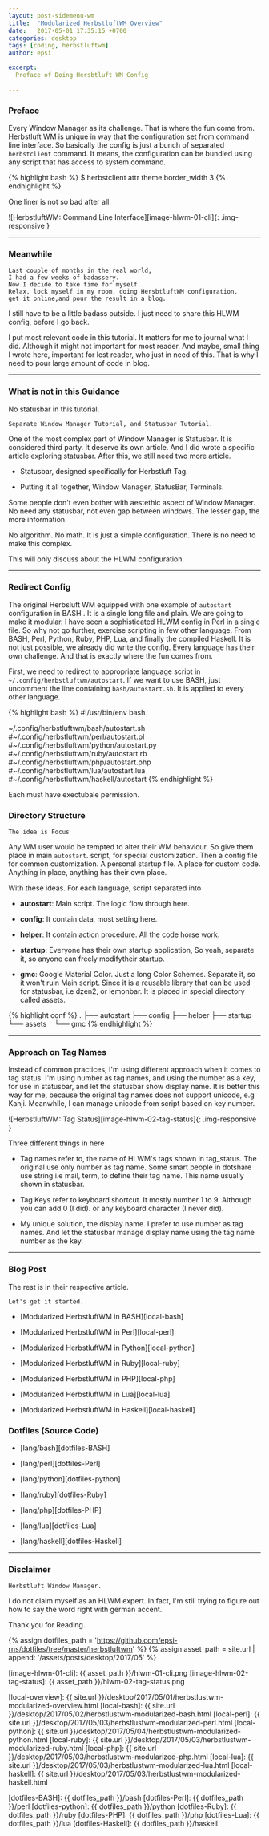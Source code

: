 ```yaml
---
layout: post-sidemenu-wm
title:  "Modularized HerbstluftWM Overview"
date:   2017-05-01 17:35:15 +0700
categories: desktop
tags: [coding, herbstluftwm]
author: epsi

excerpt:
  Preface of Doing Hersbtluft WM Config
  
---
```


### Preface

Every Window Manager as its challenge.
That is where the fun come from.
Herbstluft WM is unique in way that 
the configuration set from command line interface.
So basically the config is just a bunch of 
separated <code>herbstclient</code> command.
It means, the configuration can be bundled using any script
that has access to system command.

{% highlight bash %}
$ herbstclient attr theme.border_width 3
{% endhighlight %}

One liner is not so bad after all.

![HerbstluftWM: Command Line Interface][image-hlwm-01-cli]{: .img-responsive }

-- -- --

### Meanwhile

	Last couple of months in the real world,
	I had a few weeks of badassery.
	Now I decide to take time for myself.
	Relax, lock myself in my room, doing HersbtluftWM configuration, 
	get it online,and pour the result in a blog.

I still have to be a little badass outside.
I just need to share this HLWM config, before I go back.

I put most relevant code in this tutorial.
It matters for me to journal what I did.
Although it might not important for most reader.
And maybe, small thing I wrote here, 
important for lest reader, who just in need of this.
That is why I need to pour large amount of code in blog.

-- -- --

### What is not in this Guidance

No statusbar in this tutorial.

	Separate Window Manager Tutorial, and Statusbar Tutorial.

One of the most complex part of Window Manager is Statusbar.
It is considered third party. It deserve its own article. 
And I did wrote a specific article exploring statusbar.
After this, we still need two more article.

*	Statusbar, designed specifically for Herbstluft Tag.

*	Putting it all together, Window Manager, StatusBar, Terminals.

Some people don't even bother with aestethic aspect of Window Manager.
No need any statusbar, not even gap between windows.
The lesser gap, the more information.

No algorithm. No math. It is just a simple configuration.
There is no need to make this complex.

This will only discuss about the HLWM configuration.

-- -- --

### Redirect Config

The original Herbsluft WM equipped with one example of
<code class="code-file">autostart</code> configuration in BASH .
It is a single long file and plain.  We are going to make it modular.
I have seen a sophisticated HLWM config in Perl in a single file.
So why not go further, exercise scripting in few other language.
From BASH, Perl, Python, Ruby, PHP, Lua,
and finally the compiled Haskell.
It is not just possible, we already did write the config.
Every language has their own challenge.
And that is exactly where the fun comes from.

First, we need to redirect to appropriate language script in
<code class="code-file">~/.config/herbstluftwm/autostart</code>.
If we want to use BASH, just uncomment the line
containing <code class="code-file">bash/autostart.sh</code>.
It is applied to every other language.

{% highlight bash %}
#!/usr/bin/env bash

~/.config/herbstluftwm/bash/autostart.sh
#~/.config/herbstluftwm/perl/autostart.pl
#~/.config/herbstluftwm/python/autostart.py
#~/.config/herbstluftwm/ruby/autostart.rb
#~/.config/herbstluftwm/php/autostart.php
#~/.config/herbstluftwm/lua/autostart.lua
#~/.config/herbstluftwm/haskell/autostart
{% endhighlight %}

Each must have exectubale permission.

### Directory Structure

	The idea is Focus

Any WM user would be tempted to alter their WM behaviour.
So give them place in main <code class="code-file">autostart</code>.
script, for special customization.
Then a config file for common customization.
A personal startup file. A place for custom code.
Anything in place, anything has their own place.

With these ideas. For each language, script separated into

*	**autostart**: Main script. The logic flow through here.

*	**config**: It contain data, most setting here.

*	**helper**: It contain action procedure. All the code horse work.

*	**startup**: Everyone has their own startup application,
	So yeah, separate it, so anyone can freely modifytheir startup.

*	**gmc**: Google Material Color. Just a long Color Schemes.
	Separate it, so it won't ruin Main script.
	Since it is a reusable library that can be used for statusbar,
	i.e dzen2, or lemonbar. It is placed in special directory called assets.

{% highlight conf %}
.
├── autostart
├── config
├── helper
├── startup
└── assets
    └── gmc
{% endhighlight %}

-- -- --

### Approach on Tag Names

Instead of common practices,
I'm using different approach when it comes to tag status.
I'm using number as tag names, and using the number as a key,
for use in statusbar, and let the statusbar show display name.
It is better this way for me,
because the original tag names does not support unicode, e.g Kanji.
Meanwhile, I can manage unicode from script based on key number.

![HerbstluftWM: Tag Status][image-hlwm-02-tag-status]{: .img-responsive }

Three different things in here

*	Tag names refer to, the name of HLWM's tags shown in tag_status.
	The original use only number as tag name.
	Some smart people in dotshare use string i.e mail, term, 
	to define their tag name. This name usually shown in statusbar.

*	Tag Keys refer to keyboard shortcut.
	It mostly number 1 to 9. Although you can add 0 (I did).
	or any keyboard character (I never did).

*	My unique solution, the display name.
	I prefer to use number as tag names.
	And let the statusbar manage display name
	using the tag name number as the key.

-- -- --

### Blog Post

The rest is in their respective article.

	Let's get it started.

*	[Modularized HerbstluftWM in BASH][local-bash]

*	[Modularized HerbstluftWM in Perl][local-perl]

*	[Modularized HerbstluftWM in Python][local-python]

*	[Modularized HerbstluftWM in Ruby][local-ruby]

*	[Modularized HerbstluftWM in PHP][local-php]

*	[Modularized HerbstluftWM in Lua][local-lua]

*	[Modularized HerbstluftWM in Haskell][local-haskell]


### Dotfiles (Source Code)

*	[lang/bash][dotfiles-BASH]

*	[lang/perl][dotfiles-Perl]

*	[lang/python][dotfiles-python]

*	[lang/ruby][dotfiles-Ruby]

*	[lang/php][dotfiles-PHP]

*	[lang/lua][dotfiles-Lua]

*	[lang/haskell][dotfiles-Haskell]

-- -- --

### Disclaimer

	Herbstluft Window Manager.

I do not claim myself as an HLWM expert.
In fact, I'm still trying to figure out how
to say the word right with german accent.

Thank you for Reading.

[//]: <> ( -- -- -- links below -- -- -- )
{% assign dotfiles_path = 'https://github.com/epsi-rns/dotfiles/tree/master/herbstluftwm' %}
{% assign asset_path = site.url | append: '/assets/posts/desktop/2017/05' %}

[image-hlwm-01-cli]:  {{ asset_path }}/hlwm-01-cli.png
[image-hlwm-02-tag-status]:  {{ asset_path }}/hlwm-02-tag-status.png

[local-overview]: {{ site.url }}/desktop/2017/05/01/herbstlustwm-modularized-overview.html
[local-bash]:     {{ site.url }}/desktop/2017/05/02/herbstlustwm-modularized-bash.html
[local-perl]:     {{ site.url }}/desktop/2017/05/03/herbstlustwm-modularized-perl.html
[local-python]:   {{ site.url }}/desktop/2017/05/04/herbstlustwm-modularized-python.html
[local-ruby]:     {{ site.url }}/desktop/2017/05/03/herbstlustwm-modularized-ruby.html
[local-php]:      {{ site.url }}/desktop/2017/05/03/herbstlustwm-modularized-php.html
[local-lua]:      {{ site.url }}/desktop/2017/05/03/herbstlustwm-modularized-lua.html
[local-haskell]:  {{ site.url }}/desktop/2017/05/03/herbstlustwm-modularized-haskell.html

[dotfiles-BASH]:    {{ dotfiles_path }}/bash
[dotfiles-Perl]:    {{ dotfiles_path }}/perl
[dotfiles-python]:  {{ dotfiles_path }}/python
[dotfiles-Ruby]:    {{ dotfiles_path }}/ruby
[dotfiles-PHP]:     {{ dotfiles_path }}/php
[dotfiles-Lua]:     {{ dotfiles_path }}/lua
[dotfiles-Haskell]: {{ dotfiles_path }}/haskell
